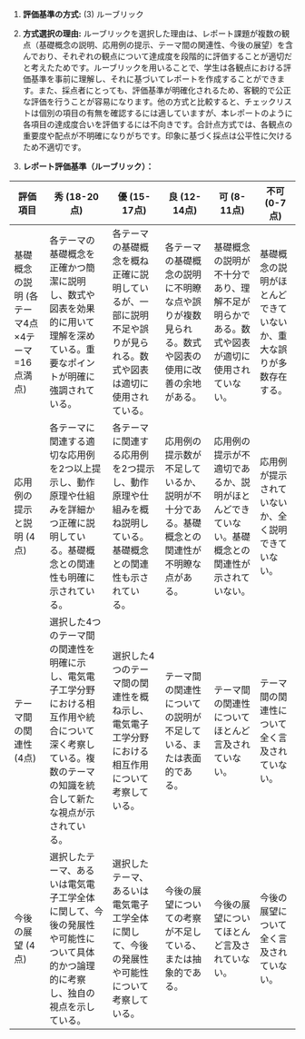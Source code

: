 1. **評価基準の方式:** (3) ルーブリック

2. **方式選択の理由:** ルーブリックを選択した理由は、レポート課題が複数の観点（基礎概念の説明、応用例の提示、テーマ間の関連性、今後の展望）を含んでおり、それぞれの観点について達成度を段階的に評価することが適切だと考えたためです。ルーブリックを用いることで、学生は各観点における評価基準を事前に理解し、それに基づいてレポートを作成することができます。また、採点者にとっても、評価基準が明確化されるため、客観的で公正な評価を行うことが容易になります。他の方式と比較すると、チェックリストは個別の項目の有無を確認するには適していますが、本レポートのように各項目の達成度合いを評価するには不向きです。合計点方式では、各観点の重要度や配点が不明確になりがちです。印象に基づく採点は公平性に欠けるため不適切です。

3. **レポート評価基準（ルーブリック）：**

| 評価項目 | 秀 (18-20点) | 優 (15-17点) | 良 (12-14点) | 可 (8-11点) | 不可 (0-7点) |
|---|---|---|---|---|---|
| 基礎概念の説明 (各テーマ4点×4テーマ=16点満点) | 各テーマの基礎概念を正確かつ簡潔に説明し、数式や図表を効果的に用いて理解を深めている。重要なポイントが明確に強調されている。 | 各テーマの基礎概念を概ね正確に説明しているが、一部に説明不足や誤りが見られる。数式や図表は適切に使用されている。 | 各テーマの基礎概念の説明に不明瞭な点や誤りが複数見られる。数式や図表の使用に改善の余地がある。 | 基礎概念の説明が不十分であり、理解不足が明らかである。数式や図表が適切に使用されていない。 | 基礎概念の説明がほとんどできていないか、重大な誤りが多数存在する。 |
| 応用例の提示と説明 (4点) | 各テーマに関連する適切な応用例を2つ以上提示し、動作原理や仕組みを詳細かつ正確に説明している。基礎概念との関連性も明確に示されている。 | 各テーマに関連する応用例を2つ提示し、動作原理や仕組みを概ね説明している。基礎概念との関連性も示されている。 | 応用例の提示数が不足しているか、説明が不十分である。基礎概念との関連性が不明瞭な点がある。 | 応用例の提示が不適切であるか、説明がほとんどできていない。基礎概念との関連性が示されていない。 | 応用例が提示されていないか、全く説明できていない。 |
| テーマ間の関連性 (4点) | 選択した4つのテーマ間の関連性を明確に示し、電気電子工学分野における相互作用や統合について深く考察している。複数のテーマの知識を統合して新たな視点が示されている。 | 選択した4つのテーマ間の関連性を概ね示し、電気電子工学分野における相互作用について考察している。 | テーマ間の関連性についての説明が不足している、または表面的である。 | テーマ間の関連性についてほとんど言及されていない。 | テーマ間の関連性について全く言及されていない。 |
| 今後の展望 (4点) | 選択したテーマ、あるいは電気電子工学全体に関して、今後の発展性や可能性について具体的かつ論理的に考察し、独自の視点を示している。 | 選択したテーマ、あるいは電気電子工学全体に関して、今後の発展性や可能性について考察している。 | 今後の展望についての考察が不足している、または抽象的である。 | 今後の展望についてほとんど言及されていない。 | 今後の展望について全く言及されていない。 |
